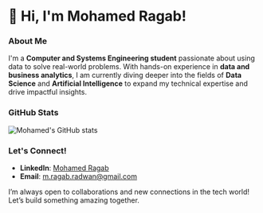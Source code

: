 # 👋 Hi, I'm Mohamed Ragab!

### About Me
I'm a **Computer and Systems Engineering student** passionate about using data to solve real-world problems. With hands-on experience in **data and business analytics**, I am currently diving deeper into the fields of **Data Science** and **Artificial Intelligence** to expand my technical expertise and drive impactful insights.

### GitHub Stats
![Mohamed's GitHub stats](https://github-readme-stats.vercel.app/api?username=MohamedRagab-DS-AI&show_icons=true&theme=react&border_color=61dafb&hide_border=true")

### Let's Connect!
- **LinkedIn**: [Mohamed Ragab](https://www.linkedin.com/in/mohamed-ragab-radwan)
- **Email**: m.ragab.radwan@gmail.com

I’m always open to collaborations and new connections in the tech world! Let’s build something amazing together.


<!---
- 👋 Hi, I’m @MohamedRagab-DS-AI
- 👀 I’m interested in ...
- 🌱 I’m currently learning ...
- 💞️ I’m looking to collaborate on ...
- 📫 How to reach me ...
- 😄 Pronouns: ...
- ⚡ Fun fact: ...
--->

<!---
MohamedRagab-DS-AI/MohamedRagab-DS-AI is a ✨ special ✨ repository because its `README.md` (this file) appears on your GitHub profile.
You can click the Preview link to take a look at your changes.
--->
